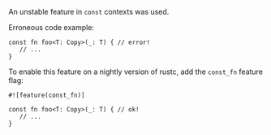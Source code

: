 An unstable feature in `const` contexts was used.

Erroneous code example:

```compile_fail,E0723
const fn foo<T: Copy>(_: T) { // error!
   // ...
}
```

To enable this feature on a nightly version of rustc, add the `const_fn`
feature flag:

```
#![feature(const_fn)]

const fn foo<T: Copy>(_: T) { // ok!
   // ...
}
```
